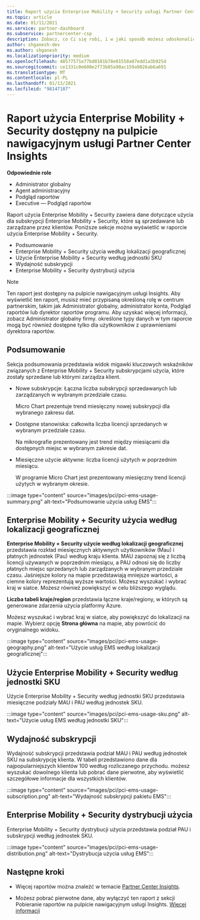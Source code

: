 ```yaml
---
title: Raport użycia Enterprise Mobility + Security usługi Partner Center
ms.topic: article
ms.date: 01/11/2021
ms.service: partner-dashboard
ms.subservice: partnercenter-csp
description: Zobacz, co Ci się robi, i w jaki sposób możesz udoskonalić korzystanie z Enterprise Mobility + Securityych subskrypcji, które są sprzedawane lub zarządzane przez klientów.
author: shganesh-dev
ms.author: shganesh
ms.localizationpriority: medium
ms.openlocfilehash: 48577571e77bd0181b78e01558a07edd1a3b925d
ms.sourcegitcommit: ce1331c0e600e2f73b85a90ac159a9026ab6a691
ms.translationtype: MT
ms.contentlocale: pl-PL
ms.lasthandoff: 01/13/2021
ms.locfileid: "98147107"
---
```

# <a name="enterprise-mobility--security-usage-report-available-from-the-partner-center-insights-dashboard"></a>Raport użycia Enterprise Mobility + Security dostępny na pulpicie nawigacyjnym usługi Partner Center Insights

**Odpowiednie role**
- Administrator globalny
- Agent administracyjny
- Podgląd raportów
- Executive — Podgląd raportów

Raport użycia Enterprise Mobility + Security zawiera dane dotyczące użycia dla subskrypcji Enterprise Mobility + Security, które są sprzedawane lub zarządzane przez klientów. Poniższe sekcje można wyświetlić w raporcie użycia Enterprise Mobility + Security.

- Podsumowanie
- Enterprise Mobility + Security użycia według lokalizacji geograficznej
- Użycie Enterprise Mobility + Security według jednostki SKU
- Wydajność subskrypcji
- Enterprise Mobility + Security dystrybucji użycia

 > [!NOTE]
 > Ten raport jest dostępny na pulpicie nawigacyjnym usługi Insights. Aby wyświetlić ten raport, musisz mieć przypisaną określoną rolę w centrum partnerskim, takim jak Administrator globalny, administrator konta, Podgląd raportów lub dyrektor raportów programu. Aby uzyskać więcej informacji, zobacz Administrator globalny firmy. określone typy danych w tym raporcie mogą być również dostępne tylko dla użytkowników z uprawnieniami dyrektora raportów.

## <a name="summary"></a>Podsumowanie

Sekcja podsumowania przedstawia widok migawki kluczowych wskaźników związanych z Enterprise Mobility + Security subskrypcjami użycia, które zostały sprzedane lub którymi zarządza klient. 

- Nowe subskrypcje: Łączna liczba subskrypcji sprzedawanych lub zarządzanych w wybranym przedziale czasu.

   Micro Chart prezentuje trend miesięczny nowej subskrypcji dla wybranego zakresu dat.

- Dostępne stanowiska: całkowita liczba licencji sprzedanych w wybranym przedziale czasu.

   Na mikrografie prezentowany jest trend między miesiącami dla dostępnych miejsc w wybranym zakresie dat.

- Miesięczne użycie aktywne: liczba licencji użytych w poprzednim miesiącu.

   W programie Micro Chart jest prezentowany miesięczny trend licencji użytych w wybranym okresie.

:::image type="content" source="images/pci/pci-ems-usage-summary.png" alt-text="Podsumowanie użycia usług EMS":::

## <a name="enterprise-mobility--security-usage-by-geography"></a>Enterprise Mobility + Security użycia według lokalizacji geograficznej

**Enterprise Mobility + Security użycie według lokalizacji geograficznej** przedstawia rozkład miesięcznych aktywnych użytkowników (Mau) i płatnych jednostek (Pau) według kraju klienta. MAU zapoznaj się z liczbą licencji używanych w poprzednim miesiącu, a PAU odnosi się do liczby płatnych miejsc sprzedanych lub zarządzanych w wybranym przedziale czasu. Jaśniejsze kolory na mapie przedstawiają mniejsze wartości, a ciemne kolory reprezentują wyższe wartości. Możesz wyszukać i wybrać kraj w siatce. Możesz również powiększyć w celu bliższego wyglądu.

**Liczba tabeli kraje/region** przedstawia łączne kraje/regiony, w których są generowane zdarzenia użycia platformy Azure.

Możesz wyszukać i wybrać kraj w siatce, aby powiększyć do lokalizacji na mapie. Wybierz opcję **Strona główna** na mapie, aby powrócić do oryginalnego widoku.

:::image type="content" source="images/pci/pci-ems-usage-geography.png" alt-text="Użycie usług EMS według lokalizacji geograficznej":::

## <a name="enterprise-mobility--security-usage-by-sku"></a>Użycie Enterprise Mobility + Security według jednostki SKU

Użycie Enterprise Mobility + Security według jednostki SKU przedstawia miesięczne podziały MAU i PAU według jednostek SKU.

:::image type="content" source="images/pci/pci-ems-usage-sku.png" alt-text="Użycie usług EMS według jednostki SKU":::

## <a name="subscriptions-performance"></a>Wydajność subskrypcji

Wydajność subskrypcji przedstawia podział MAU i PAU według jednostek SKU na subskrypcję klienta. W tabeli przedstawiono dane dla najpopularniejszych klientów 100 według rozliczanego przychodu. możesz wyszukać dowolnego klienta lub pobrać dane pierwotne, aby wyświetlić szczegółowe informacje dla wszystkich klientów.

:::image type="content" source="images/pci/pci-ems-usage-subscription.png" alt-text="Wydajność subskrypcji pakietu EMS":::

## <a name="enterprise-mobility--security-usage-distribution"></a>Enterprise Mobility + Security dystrybucji użycia

Enterprise Mobility + Security dystrybucji użycia przedstawia podział PAU i subskrypcji według jednostek SKU.

:::image type="content" source="images/pci/pci-ems-usage-distribution.png" alt-text="Dystrybucja użycia usług EMS":::

## <a name="next-steps"></a>Następne kroki

- Więcej raportów można znaleźć w temacie [Partner Center Insights](partner-center-insights.md).

- Możesz pobrać pierwotne dane, aby wyłączyć ten raport z sekcji Pobieranie raportów na pulpicie nawigacyjnym usługi Insights. [Więcej informacji](pci-download-reports.md) 

